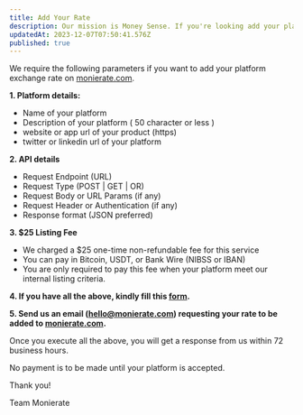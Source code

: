 ```yaml
---
title: Add Your Rate
description: Our mission is Money Sense. If you're looking add your platform exchange rate data, this page is for you.
updatedAt: 2023-12-07T07:50:41.576Z
published: true
---
```


We require the following parameters if you want to add your platform exchange rate on [monierate.com](http://monierate.com/).
  
**1. Platform details:**  
- Name of your platform
- Description of your platform ( 50 character or less )  
- website or app url of your product (https)  
- twitter or linkedin url of your platform  
  
**2. API details**  
- Request Endpoint (URL)  
- Request Type (POST | GET | OR)  
- Request Body or URL Params (if any)  
- Request Header or Authentication (if any)  
- Response format (JSON preferred)

**3. $25 Listing Fee**
- We charged a $25 one-time non-refundable fee for this service
- You can pay in Bitcoin, USDT, or Bank Wire (NIBSS or IBAN)
- You are only required to pay this fee when your platform meet our internal listing criteria.
  
**4. If you have all the above, kindly fill this [form](https://forms.gle/QskCfpayeMwafYhg7).**  
  
**5. Send us an email (hello@monierate.com) requesting your rate to be added to [monierate.com](http://monierate.com/).**  
  
Once you execute all the above, you will get a response from us within 72 business hours.

No payment is to be made until your platform is accepted.
  
Thank you!  
  
Team Monierate
